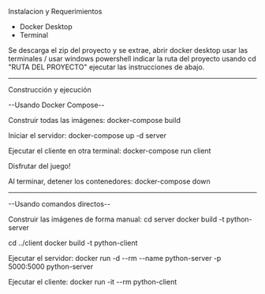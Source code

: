 Instalacion y Requerimientos

- Docker Desktop
- Terminal

Se descarga el zip del proyecto y se extrae, abrir docker desktop
usar las terminales / usar windows powershell
indicar la ruta del proyecto usando cd "RUTA DEL PROYECTO"
ejecutar las instrucciones de abajo.

 --------------------------------------------------------------------

Construcción y ejecución

--Usando Docker Compose--

Construir todas las imágenes:
 docker-compose build
 
Iniciar el servidor:
 docker-compose up -d server

Ejecutar el cliente en otra terminal:
 docker-compose run client

Disfrutar del juego!

Al terminar, detener los contenedores:
 docker-compose down

 --------------------------------------------------------------------

--Usando comandos directos--

Construir las imágenes de forma manual:
 cd server
 docker build -t python-server

cd ../client
 docker build -t python-client

Ejecutar el servidor:
 docker run -d --rm --name python-server -p 5000:5000 python-server

Ejecutar el cliente:
 docker run -it --rm python-client
